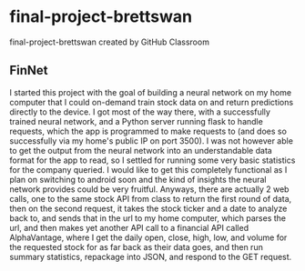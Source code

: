 # final-project-brettswan
final-project-brettswan created by GitHub Classroom

## FinNet

I started this project with the goal of building a neural network on my home computer that I could on-demand train stock data on and return predictions directly 
to the device. I got most of the way there, with a successfully trained neural network, and a Python server running flask to handle requests, which the app is programmed
to make requests to (and does so successfully via my home's public IP on port 3500). I was not however able to get the output from the neural network into an understandable data format
for the app to read, so I settled for running some very basic statistics for the company queried. I would like to get this completely functional as I plan on switching to android soon and
the kind of insights the neural network provides could be very fruitful. Anyways, there are actually 2 web calls, one to the same stock API from class to return the first round of data,
then on the second request, it takes the stock ticker and a date to analyze back to, and sends that in the url to my home computer, which parses the url, and then makes yet another API call 
to a financial API called AlphaVantage, where I get the daily open, close, high, low, and volume for the requested stock for as far back as their data goes, and then run summary statistics, repackage into JSON,
and respond to the GET request.
